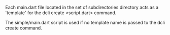 Each main.dart file located in the set of subdirectories directory acts as a 'template' for the dcli create <script.dart> command.

The simple/main.dart script is used if no template name is passed to the dcli create command.
